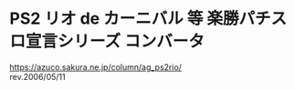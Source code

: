 # PS2 リオ de カーニバル 等 楽勝パチスロ宣言シリーズ コンバータ
https://azuco.sakura.ne.jp/column/ag_ps2rio/  
rev.2006/05/11  
